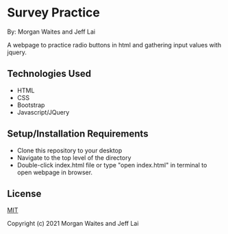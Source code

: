 # Survey Practice

By: Morgan Waites and Jeff Lai

A webpage to practice radio buttons in html and gathering input values with jquery.

## Technologies Used
* HTML
* CSS
* Bootstrap
* Javascript/JQuery
 
## Setup/Installation Requirements
* Clone this repository to your desktop
* Navigate to the top level of the directory
* Double-click index.html file or type "open index.html" in terminal to open webpage in browser.

## License
[MIT](https://opensource.org/licenses/MIT)

Copyright (c) 2021 Morgan Waites and Jeff Lai
